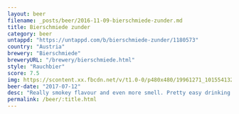```yaml
---
layout: beer
filename: _posts/beer/2016-11-09-bierschmiede-zunder.md
title: Bierschmiede zunder
category: beer
untappd: "https://untappd.com/b/bierschmiede-zunder/1180573"
country: "Austria"
brewery: "Bierschmiede"
breweryURL: "/brewery/bierschmiede.html"
style: "Rauchbier"
score: 7.5
img: https://scontent.xx.fbcdn.net/v/t1.0-0/p480x480/19961271_10155413261758745_6484032234353765224_n.jpg?oh=848bc47f5889efb1135e493500d15b53&oe=5A145A68
beer-date: "2017-07-12"
desc: "Really smokey flavour and even more smell. Pretty easy drinking but no other strong flavours"
permalink: /beer/:title.html
---
```

